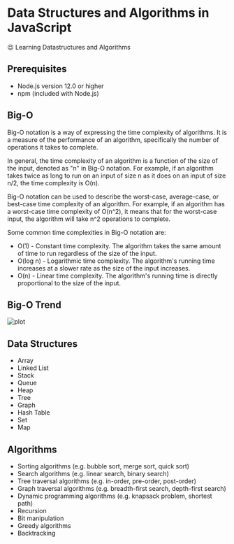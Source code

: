 # Data Structures and Algorithms in JavaScript

😉 Learning Datastructures and Algorithms

## Prerequisites
- Node.js version 12.0 or higher
- npm (included with Node.js)

## Big-O
Big-O notation is a way of expressing the time complexity of algorithms. It is a measure of the performance of an algorithm, specifically the number of operations it takes to complete.

In general, the time complexity of an algorithm is a function of the size of the input, denoted as "n" in Big-O notation. For example, if an algorithm takes twice as long to run on an input of size n as it does on an input of size n/2, the time complexity is O(n).

Big-O notation can be used to describe the worst-case, average-case, or best-case time complexity of an algorithm. For example, if an algorithm has a worst-case time complexity of O(n^2), it means that for the worst-case input, the algorithm will take n^2 operations to complete.

Some common time complexities in Big-O notation are:

- O(1) - Constant time complexity. The algorithm takes the same amount of time to run regardless of the size of the input.
- O(log n) - Logarithmic time complexity. The algorithm's running time increases at a slower rate as the size of the input increases.
- O(n) - Linear time complexity. The algorithm's running time is directly proportional to the size of the input.

## Big-O Trend
![plot](./directory_1/directory_2/.../directory_n/plot.png)

## Data Structures
- Array
- Linked List
- Stack
- Queue
- Heap
- Tree
- Graph
- Hash Table
- Set
- Map

## Algorithms
- Sorting algorithms (e.g. bubble sort, merge sort, quick sort)
- Search algorithms (e.g. linear search, binary search)
- Tree traversal algorithms (e.g. in-order, pre-order, post-order)
- Graph traversal algorithms (e.g. breadth-first search, depth-first search)
- Dynamic programming algorithms (e.g. knapsack problem, shortest path)
- Recursion
- Bit manipulation
- Greedy algorithms
- Backtracking
